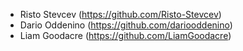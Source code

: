 * Risto Stevcev (https://github.com/Risto-Stevcev)  
* Dario Oddenino (https://github.com/dariooddenino)  
* Liam Goodacre (https://github.com/LiamGoodacre)

